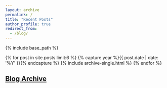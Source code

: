 ```yaml
---
layout: archive
permalink: /
title: "Recent Posts"
author_profile: true
redirect_from:
  - /blog/
---
```


{% include base_path %}

{% for post in site.posts limit:6 %}
  {% capture year %}{{ post.date | date: '%Y' }}{% endcapture %}
  {% include archive-single.html %}
{% endfor %}

## [Blog Archive](/archive)
